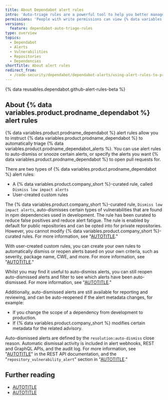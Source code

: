 ```yaml
---
title: About Dependabot alert rules
intro: 'Auto-triage rules are a powerful tool to help you better manage your security alerts at scale. {% data variables.product.prodname_dependabot %}''s default rulesets are curated for you and filter out a substantial amount of false positives. Custom auto-triage rules provide control over which alerts are ignored, snoozed, or trigger a {% data variables.product.prodname_dependabot %} security update to resolve the alert.'
permissions: 'People with write permissions can view {% data variables.product.prodname_dependabot %} alert rules for the repository. People with admin permissions to a repository can enable or disable {% data variables.product.prodname_dependabot %} alert rules for the repository, as well as create custom alert rules. Additionally, organization owners and security managers can set alert rules at the organization-level and optionally choose to enforce rules for repositories in the organization.'
versions:
  feature: dependabot-auto-triage-rules
type: overview
topics:
  - Dependabot
  - Alerts
  - Vulnerabilities
  - Repositories
  - Dependencies
shortTitle: About alert rules
redirect_from:
  - /code-security/dependabot/dependabot-alerts/using-alert-rules-to-prioritize-dependabot-alerts
---
```


{% data reusables.dependabot.github-alert-rules-beta %}

## About {% data variables.product.prodname_dependabot %} alert rules

{% data variables.product.prodname_dependabot %} alert rules allow you to instruct {% data variables.product.prodname_dependabot %} to automatically triage {% data variables.product.prodname_dependabot_alerts %}. You can use alert rules to auto-dismiss or snooze certain alerts, or specify the alerts you want {% data variables.product.prodname_dependabot %} to open pull requests for.

There are two types of {% data variables.product.prodname_dependabot %} alert rules:

- A {% data variables.product.company_short %}-curated rule, called `Dismiss low impact alerts`
- User-created custom rules

The {% data variables.product.company_short %}-curated rule, `Dismiss low impact alerts`, auto-dismisses certain types of vulnerabilities that are found in npm dependencies used in development. The rule has been curated to reduce false positives and reduce alert fatigue. The rule is enabled by default for public repositories and can be opted into for private repositories. However, you cannot modify {% data variables.product.company_short %}-curated rules. For more information, see "[AUTOTITLE](/code-security/dependabot/dependabot-alert-rules/using-github-curated-alert-rules-to-prioritize-dependabot-alerts)."

With user-created custom rules, you can create your own rules to automatically dismiss or reopen alerts based on your own criteria, such as severity, package name, CWE, and more. For more information, see "[AUTOTITLE](/code-security/dependabot/dependabot-alert-rules/customizing-alert-rules-to-prioritize-dependabot-alerts)."

Whilst you may find it useful to auto-dismiss alerts, you can still reopen auto-dismissed alerts and filter to see which alerts have been auto-dismissed. For more information, see "[AUTOTITLE](/code-security/dependabot/dependabot-alert-rules/managing-automatically-dismissed-alerts)."

Additionally, auto-dismissed alerts are still available for reporting and reviewing, and can be auto-reopened if the alert metadata changes, for example:
- If you change the scope of a dependency from development to production.
- If {% data variables.product.company_short %} modifies certain metadata for the related advisory.

Auto-dismissed alerts are defined by the `resolution:auto-dismiss` close reason. Automatic dismissal activity is included in alert webhooks, REST and GraphQL APIs, and the audit log. For more information, see "[AUTOTITLE](/rest/dependabot/alerts)" in the REST API documentation, and the "`repository_vulnerability_alert`" section in "[AUTOTITLE](/organizations/keeping-your-organization-secure/managing-security-settings-for-your-organization/reviewing-the-audit-log-for-your-organization#repository_vulnerability_alert-category-actions)."

## Further reading

- [AUTOTITLE](/code-security/dependabot/dependabot-alert-rules/using-github-curated-alert-rules-to-prioritize-dependabot-alerts)
- [AUTOTITLE](/code-security/dependabot/dependabot-alert-rules/customizing-alert-rules-to-prioritize-dependabot-alerts)
